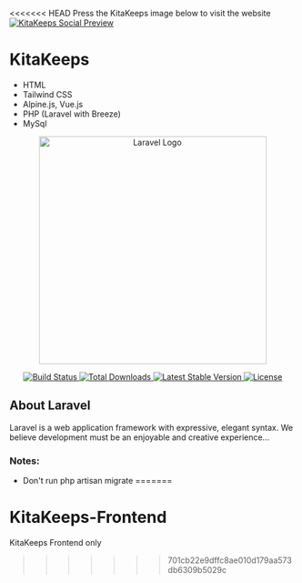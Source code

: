 <<<<<<< HEAD
Press the KitaKeeps image below to visit the website
<a href="https://sixxcodes.github.io/KitaKeeps"><img src="public/assets/images/docu/social-preview-1.png" alt="KitaKeeps Social Preview"/></a>

# KitaKeeps
- HTML
- Tailwind CSS
- Alpine.js, Vue.js
- PHP (Laravel with Breeze)
- MySql

<p align="center">
    <a href="https://laravel.com" target="_blank">
        <img src="https://raw.githubusercontent.com/laravel/art/master/logo-lockup/5%20SVG/2%20CMYK/1%20Full%20Color/laravel-logolockup-cmyk-red.svg" width="400" alt="Laravel Logo">
    </a>
</p>

<p align="center">
    <a href="https://github.com/laravel/framework/actions">
        <img src="https://github.com/laravel/framework/workflows/tests/badge.svg" alt="Build Status">
    </a>
    <a href="https://packagist.org/packages/laravel/framework">
        <img src="https://img.shields.io/packagist/dt/laravel/framework" alt="Total Downloads">
    </a>
    <a href="https://packagist.org/packages/laravel/framework">
        <img src="https://img.shields.io/packagist/v/laravel/framework" alt="Latest Stable Version">
    </a>
    <a href="https://packagist.org/packages/laravel/framework">
        <img src="https://img.shields.io/packagist/l/laravel/framework" alt="License">
    </a>
</p>

## About Laravel

Laravel is a web application framework with expressive, elegant syntax. We believe development must be an enjoyable and creative experience...

### Notes:
- Don't run php artisan migrate
=======
# KitaKeeps-Frontend
KitaKeeps Frontend only
>>>>>>> 701cb22e9dffc8ae010d179aa573db6309b5029c
